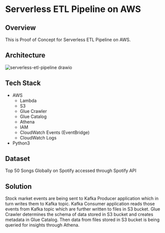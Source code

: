 # Serverless ETL Pipeline on AWS

## Overview 

This is Proof of Concept for Serverless ETL Pipeline on AWS. 

## Architecture

![serverless-etl-pipeline drawio](https://github.com/iamavnish/serverless-etl-pipeline/assets/13760927/16fb7b59-ccf2-4874-82ae-1f3666f9666b)

## Tech Stack

- AWS
  - Lambda
  - S3
  - Glue Crawler
  - Glue Catalog
  - Athena
  - IAM
  - CloudWatch Events (EventBridge)
  - CloudWatch Logs
- Python3

## Dataset

Top 50 Songs Globally on Spotify accessed through Spotify API

## Solution

Stock market events are being sent to Kafka Producer application which in turn writes them to Kafka topic. Kafka Consumer application reads those events from Kafka topic which are further written to files in S3 bucket. Glue Crawler determines the schema of data stored in S3 bucket and creates metadata in Glue Catalog. Then data from files stored in S3 bucket is being queried for insights through Athena.
